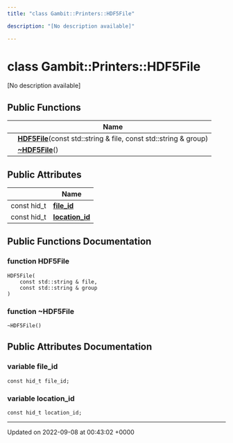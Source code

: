 ```yaml
---
title: "class Gambit::Printers::HDF5File"

description: "[No description available]"

---
```


# class Gambit::Printers::HDF5File



[No description available]

## Public Functions

|                | Name           |
| -------------- | -------------- |
| | **[HDF5File](/documentation/code/classes/classgambit_1_1printers_1_1hdf5file/#function-hdf5file)**(const std::string & file, const std::string & group) |
| | **[~HDF5File](/documentation/code/classes/classgambit_1_1printers_1_1hdf5file/#function-hdf5file)**() |

## Public Attributes

|                | Name           |
| -------------- | -------------- |
| const hid_t | **[file_id](/documentation/code/classes/classgambit_1_1printers_1_1hdf5file/#variable-file-id)**  |
| const hid_t | **[location_id](/documentation/code/classes/classgambit_1_1printers_1_1hdf5file/#variable-location-id)**  |

## Public Functions Documentation

### function HDF5File

```
HDF5File(
    const std::string & file,
    const std::string & group
)
```


### function ~HDF5File

```
~HDF5File()
```


## Public Attributes Documentation

### variable file_id

```
const hid_t file_id;
```


### variable location_id

```
const hid_t location_id;
```


-------------------------------

Updated on 2022-09-08 at 00:43:02 +0000